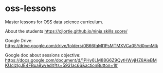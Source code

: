 # oss-lessons
Master lessons for OSS data science curriculum.

About the students
<https://cjlortie.github.io/ninja.skills.score/>

Google Drive:
<https://drive.google.com/drive/folders/0B66fqMI1PsMTMXVCa05Yd0pmMlk>

Google doc about sessions objective:
<https://docs.google.com/document/d/1PHy6LM88G6Z9QytHWvjHZ8AieBMKUclzIgJE4FBuaBw/edit?ts=5931ac66&actionButton=1#>
